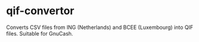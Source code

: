 # qif-convertor
Converts CSV files from ING (Netherlands) and BCEE (Luxembourg) into QIF files. Suitable for GnuCash.

